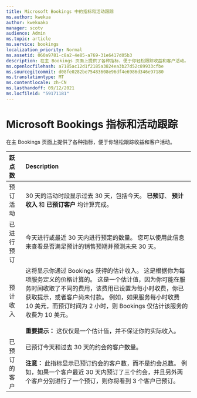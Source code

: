 ```yaml
---
title: Microsoft Bookings 中的指标和活动跟踪
ms.author: kwekua
author: kwekuako
manager: scotv
audience: Admin
ms.topic: article
ms.service: bookings
localization_priority: Normal
ms.assetid: 060a9781-c8a2-4e85-a769-31e6417d05b3
description: 在主 Bookings 页面上提供了各种指标，便于你轻松跟踪收益和客户活动。
ms.openlocfilehash: a7185ac12d1f2185a3824ea3b27d52c89933cfbe
ms.sourcegitcommit: d08fe0282be75483608e96df4e6986d346e97180
ms.translationtype: MT
ms.contentlocale: zh-CN
ms.lasthandoff: 09/12/2021
ms.locfileid: "59171181"
---
```

# <a name="microsoft-bookings-metrics-and-activity-tracking"></a>Microsoft Bookings 指标和活动跟踪

在主 Bookings 页面上提供了各种指标，便于你轻松跟踪收益和客户活动。

| 跃点数 | Description |
|:---|:---|
| 预订活动 | 30 天的活动时段显示过去 30 天，包括今天。 **已预订**、 **预计收入** 和 **已预订客户** 均计算完成。 |
| 已进行预订 | 今天进行或最近 30 天内进行预定的数量。 您可以使用此信息来查看是否满足预计的销售预期并预测未来 30 天。 |
| 预计收入 | 这将显示你通过 Bookings 获得的估计收入。 这是根据你为每项服务定义的价格计算的。 这是一个估计值，因为你可能在服务时间收取了不同的费用，该费用已设置为每小时收费，你已获取提示，或者客户尚未付款。 例如，如果服务每小时收费 10 美元，而预订时间为 2 小时，则 Bookings 仅估计该服务的收费为 10 美元。<br/><br/>**重要提示：** 这仅仅是一个估计值，并不保证你的实际收入。 |
| 已预订的客户 | 已预订今天和过去 30 天的约会的客户数量。<br/><br/>**注意：** 此指标显示已预订约会的客户数，而不是约会总数。 例如，如果一个客户最近 30 天内预订了三个约会，并且另外两个客户分别进行了一个预订，则你将看到 3 个客户已预订。 |
